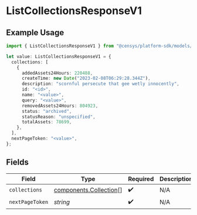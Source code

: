 # ListCollectionsResponseV1

## Example Usage

```typescript
import { ListCollectionsResponseV1 } from "@censys/platform-sdk/models/components";

let value: ListCollectionsResponseV1 = {
  collections: [
    {
      addedAssets24Hours: 220488,
      createTime: new Date("2023-02-08T06:29:28.344Z"),
      description: "scornful persecute that gee wetly innocently",
      id: "<id>",
      name: "<value>",
      query: "<value>",
      removedAssets24Hours: 804923,
      status: "archived",
      statusReason: "unspecified",
      totalAssets: 78699,
    },
  ],
  nextPageToken: "<value>",
};
```

## Fields

| Field                                                            | Type                                                             | Required                                                         | Description                                                      |
| ---------------------------------------------------------------- | ---------------------------------------------------------------- | ---------------------------------------------------------------- | ---------------------------------------------------------------- |
| `collections`                                                    | [components.Collection](../../models/components/collection.md)[] | :heavy_check_mark:                                               | N/A                                                              |
| `nextPageToken`                                                  | *string*                                                         | :heavy_check_mark:                                               | N/A                                                              |